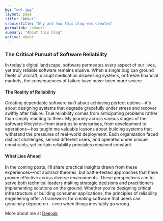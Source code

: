 ```yaml
---
bg: "owl.jpg"
layout: page
title: "About"
crawlertitle: "Why and how this blog was created"
permalink: /about/
summary: "About this blog"
active: about
---
```


### The Critical Pursuit of Software Reliability
In today's digital landscape, software permeates every aspect of our lives, yet truly reliable software remains elusive. When a single bug can ground fleets of aircraft, disrupt medication dispensing systems, or freeze financial markets, the consequences of failure have never been more severe.

#### The Reality of Reliability
Creating dependable software isn't about achieving perfect uptime—it's about designing systems that degrade gracefully under stress and recover swiftly after failure. True reliability comes from anticipating problems rather than simply reacting to them.
My journey across various stages of the software lifecycle—from startups to enterprises, from development to operations—has taught me valuable lessons about building systems that withstand the pressures of real-world deployment. Each organization faced distinct challenges, served different users, and operated under unique constraints, yet certain reliability principles remained constant.

#### What Lies Ahead
In the coming posts, I'll share practical insights drawn from these experiences—not abstract theories, but battle-tested approaches that have proven effective across diverse environments. These perspectives aim to serve both technical leaders making strategic decisions and practitioners implementing solutions on the ground.
Whether you're designing critical infrastructure or building consumer applications, the principles of reliability engineering offer a framework for creating software that users can genuinely depend on—even when things inevitably go wrong.

More about me at [Deepak](https://www.linkedin.com/in/deepakbhaskaran/)
